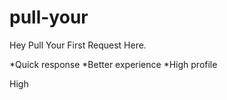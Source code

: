 # pull-your

Hey Pull Your First Request Here.

*Quick response
*Better experience
*High profile
  

High
